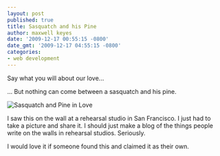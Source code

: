 ```yaml
---
layout: post
published: true
title: Sasquatch and his Pine
author: maxwell keyes
date: '2009-12-17 00:55:15 -0800'
date_gmt: '2009-12-17 04:55:15 -0800'
categories:
- web development
---
```


Say what you will about our love...

... But nothing can come between a sasquatch and his pine.

![Sasquatch and Pine in Love]({{site.assets.url_prefix}}/images/posts/sasquatch-and-pine-love.jpg "Sasquatch and Pine in Love")

I saw this on the wall at a rehearsal studio in San Francisco. I just had to take a picture and share it. I should just make a blog of the things people write on the walls in rehearsal studios. Seriously.

I would love it if someone found this and claimed it as their own.
